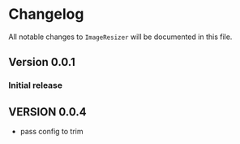 # Changelog

All notable changes to `ImageResizer` will be documented in this file.

## Version 0.0.1

### Initial release

## VERSION 0.0.4
- pass config to trim
